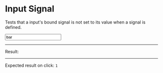 # Input Signal

Tests that a input's bound signal is not set to its value when a signal is defined.

<div data-signals-result="'foo'">
  <input type="text" data-bind-result value="bar" class="input input-bordered" />
  <hr />
  Result:
  <code id="result" data-text="$result === 'foo' ? 1 : 0"></code>
  <hr />
  Expected result on click: <code>1</code>
</div>